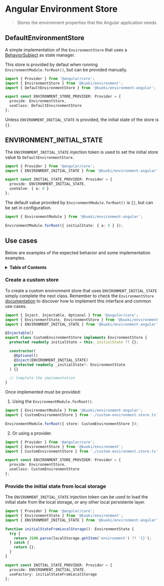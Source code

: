 # Angular Environment Store

> Stores the environment properties that the Angular application needs.

## DefaultEnvironmentStore

A simple implementation of the `EnvironmentStore` that uses a [BehaviorSubject](https://rxjs.dev/api/index/class/BehaviorSubject) as state manager.

This store is provided by defaut when running `EnvironmentModule.forRoot()`, but can be provided manually.

```ts
import { Provider } from '@angular/core';
import { EnvironmentStore } from '@kuoki/environment';
import { DefaultEnvironmentStore } from '@kuoki/environment-angular';

export const ENVIRONMENT_STORE_PROVIDER: Provider = {
  provide: EnvironmentStore,
  useClass: DefaultEnvironmentStore
};
```

Unless `ENVIRONMENT_INITIAL_STATE` is provided, the initial state of the store is `{}`.

## ENVIRONMENT_INITIAL_STATE

The `ENVIRONMENT_INITIAL_STATE` injection token is used to set the initial store value to `DefaultEnvironmentStore`.

```ts
import { Provider } from '@angular/core';
import { ENVIRONMENT_INITIAL_STATE } from '@kuoki/environment-angular';

export const INITIAL_STATE_PROVIDER: Provider = {
  provide: ENVIRONMENT_INITIAL_STATE,
  useValue: { a: 0 }
};
```

The default value provided by `EnvironmentModule.forRoot()` is `{}`, but can be set in configuration.

```ts
import { EnvironmentModule } from '@kuoki/environment-angular';

EnvironmentModule.forRoot({ initialState: { a: 0 } });
```

## Use cases

Below are examples of the expected behavior and some implementation examples.

<details>
  <summary><strong>Table of Contents</strong></summary>
  <ol>
    <li><a href="#create-a-custom-store">Create a custom store</a></li>
    <li><a href="#provide-the-initial-state-from-local-storage">Provide the initial state from local storage</a></li>
  </ol>
</details>

### Create a custom store

To create a custom environment store that uses `ENVIRONMENT_INITIAL_STATE` simply complete the next class. Remember to check the `EnvironmentStore` [documentation](https://ricardojbarrios.github.io/kuoki/environment/modules/EnvironmentStore.html) to discover how to implement this interface and common use cases.

```ts
import { Inject, Injectable, Optional } from '@angular/core';
import { EnvironmentState, EnvironmentStore } from '@kuoki/environment';
import { ENVIRONMENT_INITIAL_STATE } from '@kuoki/environment-angular';

@Injectable()
export class CustomEnvironmentStore implements EnvironmentStore {
  protected readonly initialState = this._initialState ?? {};

  constructor(
    @Optional()
    @Inject(ENVIRONMENT_INITIAL_STATE)
    protected readonly _initialState?: EnvironmentState
  ) {}

  // Complete the implementation
}
```

Once implemented must be provided:

1. Using the `EnvironmentModule.forRoot()`.

```ts
import { EnvironmentModule } from '@kuoki/environment-angular';
import { CustomEnvironmentStore } from './custom-environment.store.ts';

EnvironmentModule.forRoot({ store: CustomEnvironmentStore });
```

2. Or using a provider.

```ts
import { Provider } from '@angular/core';
import { EnvironmentStore } from '@kuoki/environment';
import { CustomEnvironmentStore } from './custom-environment.store.ts';

export const ENVIRONMENT_STORE_PROVIDER: Provider = {
  provide: EnvironmentStore,
  useClass: CustomEnvironmentStore
};
```

### Provide the initial state from local storage

The `ENVIRONMENT_INITIAL_STATE` injection token can be used to load the initial state from the local storage, or any other local persistente layer.

```ts
import { Provider } from '@angular/core';
import { EnvironmentState } from '@kuoki/environment';
import { ENVIRONMENT_INITIAL_STATE } from '@kuoki/environment-angular';

function initialStateFromLocalStorage(): EnvironmentState {
  try {
    return JSON.parse(localStorage.getItem('environment') ?? '{}');
  } catch {
    return {};
  }
}

export const INITIAL_STATE_PROVIDER: Provider = {
  provide: ENVIRONMENT_INITIAL_STATE,
  useFactory: initialStateFromLocalStorage
};
```
